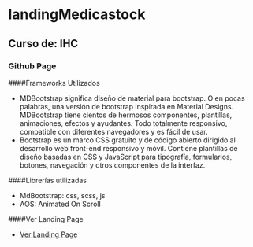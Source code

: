 # landingMedicastock
## Curso de: IHC
### Github Page

####Frameworks Utilizados
- MDBootstrap significa diseño de material para bootstrap. O en 
pocas palabras, una versión de bootstrap inspirada en Material 
Designs.  MDBootstrap tiene cientos de hermosos componentes, 
plantillas, animaciones, efectos y ayudantes. Todo totalmente 
responsivo, compatible con diferentes navegadores y es fácil de usar.
- Bootstrap es un marco CSS gratuito y de código abierto dirigido al 
desarrollo web front-end responsivo y móvil. Contiene plantillas de 
diseño basadas en CSS y JavaScript para tipografía, formularios, botones, 
navegación y otros componentes de la interfaz.

####Librerías utilizadas
- MdBootstrap: css, scss, js
- AOS: Animated On Scroll

####Ver Landing Page
- [Ver Landing Page](https://andreaml06.github.io/landingMedicastock/)

